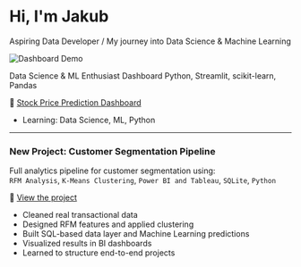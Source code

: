 # Hi, I'm Jakub
Aspiring Data Developer / My journey into Data Science & Machine Learning

![Dashboard Demo](https://github.com/jakubsmigielski/Stock-Price-Prediction-Dashboard-First-Project/raw/main/demo_project_dashboard.gif)

Data Science & ML Enthusiast Dashboard 
Python, Streamlit, scikit-learn, Pandas

🔗 [Stock Price Prediction Dashboard](https://github.com/jakubsmigielski/Stock-Price-Prediction-Dashboard-First-Project)
- Learning: Data Science, ML, Python
  
---

###  New Project: Customer Segmentation Pipeline 

 Full analytics pipeline for customer segmentation using:  
`RFM Analysis`, `K-Means Clustering`, `Power BI and Tableau`, `SQLite`, `Python`

🔗 [View the project](https://github.com/jakubsmigielski/rfm-clustering-bi)

- Cleaned real transactional data  
- Designed RFM features and applied clustering  
- Built SQL-based data layer and Machine Learning predictions  
- Visualized results in BI dashboards  
- Learned to structure end-to-end projects
